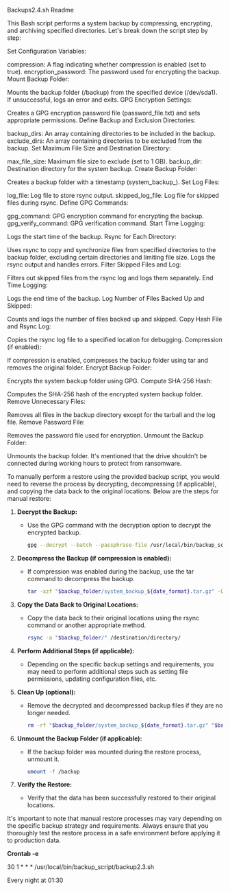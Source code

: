 Backups2.4.sh Readme

This Bash script performs a system backup by compressing, encrypting, and archiving specified directories. Let's break down the script step by step:

Set Configuration Variables:

compression: A flag indicating whether compression is enabled (set to true).
encryption_password: The password used for encrypting the backup.
Mount Backup Folder:

Mounts the backup folder (/backup) from the specified device (/dev/sda1). If unsuccessful, logs an error and exits.
GPG Encryption Settings:

Creates a GPG encryption password file (password_file.txt) and sets appropriate permissions.
Define Backup and Exclusion Directories:

backup_dirs: An array containing directories to be included in the backup.
exclude_dirs: An array containing directories to be excluded from the backup.
Set Maximum File Size and Destination Directory:

max_file_size: Maximum file size to exclude (set to 1 GB).
backup_dir: Destination directory for the system backup.
Create Backup Folder:

Creates a backup folder with a timestamp (system_backup_<timestamp>).
Set Log Files:

log_file: Log file to store rsync output.
skipped_log_file: Log file for skipped files during rsync.
Define GPG Commands:

gpg_command: GPG encryption command for encrypting the backup.
gpg_verify_command: GPG verification command.
Start Time Logging:

Logs the start time of the backup.
Rsync for Each Directory:

Uses rsync to copy and synchronize files from specified directories to the backup folder, excluding certain directories and limiting file size. Logs the rsync output and handles errors.
Filter Skipped Files and Log:

Filters out skipped files from the rsync log and logs them separately.
End Time Logging:

Logs the end time of the backup.
Log Number of Files Backed Up and Skipped:

Counts and logs the number of files backed up and skipped.
Copy Hash File and Rsync Log:

Copies the rsync log file to a specified location for debugging.
Compression (if enabled):

If compression is enabled, compresses the backup folder using tar and removes the original folder.
Encrypt Backup Folder:

Encrypts the system backup folder using GPG.
Compute SHA-256 Hash:

Computes the SHA-256 hash of the encrypted system backup folder.
Remove Unnecessary Files:

Removes all files in the backup directory except for the tarball and the log file.
Remove Password File:

Removes the password file used for encryption.
Unmount the Backup Folder:

Unmounts the backup folder. It's mentioned that the drive shouldn't be connected during working hours to protect from ransomware.

To manually perform a restore using the provided backup script, you would need to reverse the process by decrypting, decompressing (if applicable), and copying the data back to the original locations. Below are the steps for manual restore:

1. **Decrypt the Backup:**
   - Use the GPG command with the decryption option to decrypt the encrypted backup.
     ```bash
     gpg --decrypt --batch --passphrase-file /usr/local/bin/backup_script/password_file.txt "$backup_folder/system_backup_${date_format}.gpg" > "$backup_folder/system_backup_${date_format}.tar.gz"
     ```

2. **Decompress the Backup (if compression is enabled):**
   - If compression was enabled during the backup, use the tar command to decompress the backup.
     ```bash
     tar -xzf "$backup_folder/system_backup_${date_format}.tar.gz" -C "$backup_folder"
     ```

3. **Copy the Data Back to Original Locations:**
   - Copy the data back to their original locations using the rsync command or another appropriate method.
     ```bash
     rsync -a "$backup_folder/" /destination/directory/
     ```

4. **Perform Additional Steps (if applicable):**
   - Depending on the specific backup settings and requirements, you may need to perform additional steps such as setting file permissions, updating configuration files, etc.

5. **Clean Up (optional):**
   - Remove the decrypted and decompressed backup files if they are no longer needed.
     ```bash
     rm -rf "$backup_folder/system_backup_${date_format}.tar.gz" "$backup_folder"
     ```

6. **Unmount the Backup Folder (if applicable):**
   - If the backup folder was mounted during the restore process, unmount it.
     ```bash
     umount -f /backup
     ```

7. **Verify the Restore:**
   - Verify that the data has been successfully restored to their original locations.

It's important to note that manual restore processes may vary depending on the specific backup strategy and requirements. Always ensure that you thoroughly test the restore process in a safe environment before applying it to production data.


**Crontab -e**

30 1 * * * /usr/local/bin/backup_script/backup2.3.sh

Every night at 01:30
